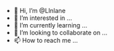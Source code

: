 - 👋 Hi, I’m @Llnlane
- 👀 I’m interested in ...
- 🌱 I’m currently learning ...
- 💞️ I’m looking to collaborate on ...
- 📫 How to reach me ...

<!---
Llnlane/Llnlane is a ✨ special ✨ repository because its `README.md` (this file) appears on your GitHub profile.
You can click the Preview link to take a look at your changes.
--->
